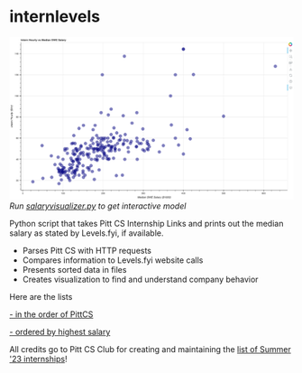 # internlevels


[image]:salaryvisualizer.png
[link]:salaryvisualizer.html

![Salary Visualizer][image]
*Run [salaryvisualizer.py](salaryvisualizer.py) to get interactive model*


Python script that takes Pitt CS Internship Links and prints out the median salary as stated by Levels.fyi, if available.
- Parses Pitt CS with HTTP requests
- Compares information to Levels.fyi website calls
- Presents sorted data in files
- Creates visualization to find and understand company behavior


Here are the lists


[- in the order of PittCS](pittCSList.md)

[- ordered by highest salary](orderedList.md)

All credits go to Pitt CS Club for creating and maintaining the [list of Summer '23 internships](https://github.com/pittcsc/Summer2023-Internships)!

